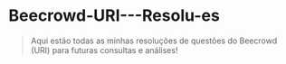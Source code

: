 # Beecrowd-URI---Resolu-es
> Aqui estão todas as minhas resoluções de questões do Beecrowd (URI) para futuras consultas e análises!
